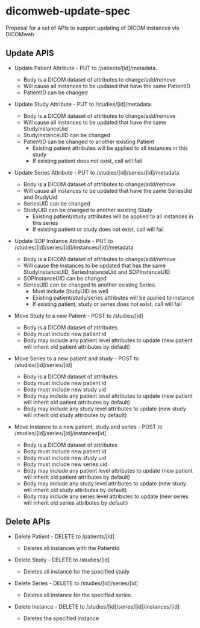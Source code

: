 # dicomweb-update-spec
Proposal for a set of APIs to support updating of DICOM instances via DICOMweb

## Update APIS

- Update Patient Attribute - PUT to /patients/[id]/metadata.
  - Body is a DICOM dataset of attributes to change/add/remove
  - Will cause all instances to be updated that have the same PatientID
  - PatientID can be changed

- Update Study Attribute - PUT to /studies/[id]/metadata
  - Body is a DICOM dataset of attributes to change/add/remove
  - Will cause all instances to be updated that have the same StudyInstanceUid
  - StudyInstanceUID can be changed
  - PatientID can be changed to another existing Patient
    - Existing patient attributes will be applied to all instances in this study
    - If existing patient does not exist, call will fail

- Update Series Attribute - PUT to /studies/[id]/series/[id]/metadata
  - Body is a DICOM dataset of attributes to change/add/remove
  - Will cause all instances to be updated that have the same SeriesUid and StudyUid
  - SeriesUID can be changed
  - StudyUID can be changed to another existing Study
    - Existing patient/study attributes will be applied to all instances in this series
    - If existing patient or study does not exist, call will fail

- Update SOP Instance Attribute - PUT to /studies/[id]/series/[id]/instances/[id]/metadata
  - Body is a DICOM dataset of attributes to change/add/remove
  - Will cause the instances to be updated that has the same StudyInstanceUID, SeriesInstanceUid and SOPInstanceUID
  - SOPInstanceUID can be changed
  - SeriesUID can be changed to another existing Series.
    - Must include StudyUID as well
    - Existing patient/study/series attributes will be applied to instance
    - If existing patient, study or series does not exist, call will fail

- Move Study to a new Patient - POST to /studies/[id]
  - Body is a DICOM dataset of attributes 
  - Body must include new patient id
  - Body may include any patient level attributes to update (new patient will inherit old patient attributes by default)

- Move Series to a new patient and study - POST to /studies/[id]/series/[id]
  - Body is a DICOM dataset of attributes 
  - Body must include new patient id
  - Body must include new study uid
  - Body may include any patient level attributes to update (new patient will inherit old patient attributes by default)
  - Body may include any study level attributes to update (new study will inherit old study attributes by default)

- Move Instance to a new patient, study and series - POST to /studies/[id]/series/[id]/instances[id]
  - Body is a DICOM dataset of attributes 
  - Body must include new patient id
  - Body must include new study uid
  - Body must include new series uid
  - Body may include any patient level attributes to update (new patient will inherit old patient attributes by default)
  - Body may include any study level attributes to update (new study will inherit old study attributes by default)
  - Body may include any series level attributes to update (new series will inherit old series attributes by default)
 
## Delete APIs

- Delete Patient - DELETE to /patients/[id]
  - Deletes all instances with the PatientId

- Delete Study - DELETE to /studies/[id]
  - Deletes all instance for the specified study

- Delete Series - DELETE to /studies/[id]/series/[id]
  - Deletes all instance for the specified series.  

- Delete Instance - DELETE to /studies/[id]/series/[id]/instances/[id]
  - Deletes the specified instance
 